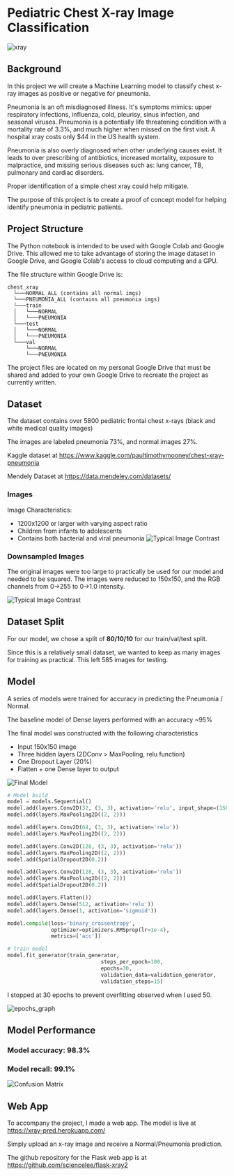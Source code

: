 # Pediatric Chest X-ray Image Classification
![xray](resources/IM-0135-0001.jpeg)

## Background
In this project we will create a Machine Learning model to classify chest x-ray images as positive or negative for pneumonia.

Pneumonia is an oft misdiagnosed illness. It's symptoms mimics: upper respiratory infections, influenza, cold, pleurisy, sinus infection, and seasonal viruses. Pneumonia is a potentially life threatening condition with a mortality rate of 3.3%, and much higher when missed on the first visit. A hospital xray costs only $44 in the US health system.

Pneumonia is also overly diagnosed when other underlying causes exist. It leads to over prescribing of antibiotics, increased mortality, exposure to malpractice, and missing serious diseases such as: lung cancer, TB, pulmonary and cardiac disorders.

Proper identification of a simple chest xray could help mitigate.

The purpose of this project is to create a proof of concept model for helping identify pneumonia in pediatric patients.

## Project Structure

The Python notebook is intended to be used with Google Colab and Google Drive.  This allowed me to take advantage of storing the image dataset in Google Drive, and Google Colab's access to cloud computing and a GPU. 

The file structure within Google Drive is:
```
chest_xray  
  └───NORMAL_ALL (contains all normal imgs)
  └───PNEUMONIA_ALL (contains all pneumonia imgs)
  └───train 
  │   └───NORMAL
  │   └───PNEUMONIA
  └───test
  │   └───NORMAL
  │   └───PNEUMONIA
  └───val
      └───NORMAL
      └───PNEUMONIA
```

The project files are located on my personal Google Drive that must be shared and added to your own Google Drive to recreate the project as currently written.

## Dataset

The dataset contains over 5800 pediatric frontal chest x-rays (black and white medical quality images)

The images are labeled pneumonia 73%, and normal images 27%.

Kaggle dataset at https://www.kaggle.com/paultimothymooney/chest-xray-pneumonia

Mendely Dataset at https://data.mendeley.com/datasets/



### Images

Image Characteristics:
- 1200x1200 or larger with varying aspect ratio
- Children from infants to adolescents
- Contains both bacterial and viral pneumonia
![Typical Image Contrast](resources/image_contrast.png)

### Downsampled Images
The original images were too large to practically be used for our model and needed to be squared.  The images were reduced to 150x150, and the RGB channels from 0->255 to 0->1.0 intensity.

![Typical Image Contrast](resources/image_contrast2.png)



## Dataset Split

For our model, we chose a split of **80/10/10** for our train/val/test split.

Since this is a relatively small dataset, we wanted to keep as many images for training as practical.  This left 585 images for testing.

## Model

A series of models were trained for accuracy in predicting the Pneumonia / Normal.

The baseline model of Dense layers performed with an accuracy ~95%

The final model was constructed with the following characteristics
- Input 150x150 image
- Three hidden layers (2DConv > MaxPooling, relu function)
- One Dropout Layer (20%)
- Flatten + one Dense layer to output

![Final Model](resources/my_model_diagram.png)





```python
# Model build
model = models.Sequential()
model.add(layers.Conv2D(32, (3, 3), activation='relu', input_shape=(150, 150, 3)))
model.add(layers.MaxPooling2D((2, 2)))

model.add(layers.Conv2D(64, (3, 3), activation='relu'))
model.add(layers.MaxPooling2D((2, 2)))

model.add(layers.Conv2D(128, (3, 3), activation='relu'))
model.add(layers.MaxPooling2D((2, 2)))
model.add(SpatialDropout2D(0.2))

model.add(layers.Conv2D(128, (3, 3), activation='relu'))
model.add(layers.MaxPooling2D((2, 2)))
model.add(SpatialDropout2D(0.2))

model.add(layers.Flatten())
model.add(layers.Dense(512, activation='relu'))
model.add(layers.Dense(1, activation='sigmoid'))
```


```python
model.compile(loss='binary_crossentropy',
              optimizer=optimizers.RMSprop(lr=1e-4),
              metrics=['acc'])
```


```python
# train model
model.fit_generator(train_generator, 
                              steps_per_epoch=100, 
                              epochs=30, 
                              validation_data=validation_generator, 
                              validation_steps=15)
```

I stopped at 30 epochs to prevent overfitting observed when I used 50.

![epochs_graph](resources/epochs_graph.png)

## Model Performance
### Model accuracy: 98.3%
### Model recall: 99.1%


![Confusion Matrix](resources/confusion_matrix.png)


## Web App

To accompany the project, I made a web app. The model is live at
https://xray-pred.herokuapp.com/

Simply upload an x-ray image and receive a Normal/Pneumonia prediction.

The github repository for the Flask web app is at https://github.com/sciencelee/flask-xray2


